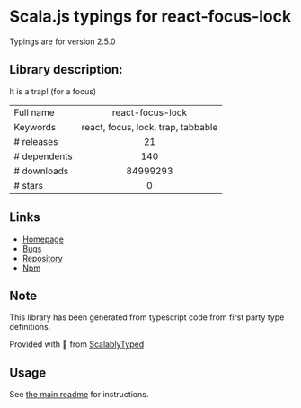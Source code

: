 
# Scala.js typings for react-focus-lock

Typings are for version 2.5.0

## Library description:
It is a trap! (for a focus)

|                    |                 |
| ------------------ | :-------------: |
| Full name          | react-focus-lock |
| Keywords           | react, focus, lock, trap, tabbable |
| # releases         | 21 |
| # dependents       | 140 |
| # downloads        | 84999293 |
| # stars            | 0 |

## Links
- [Homepage](https://github.com/theKashey/react-focus-lock#readme)
- [Bugs](https://github.com/theKashey/react-focus-lock/issues)
- [Repository](https://github.com/theKashey/react-focus-lock)
- [Npm](https://www.npmjs.com/package/react-focus-lock)
    


## Note
This library has been generated from typescript code from first party type definitions.

Provided with :purple_heart: from [ScalablyTyped](https://github.com/oyvindberg/ScalablyTyped)

## Usage
See [the main readme](../../readme.md) for instructions.


